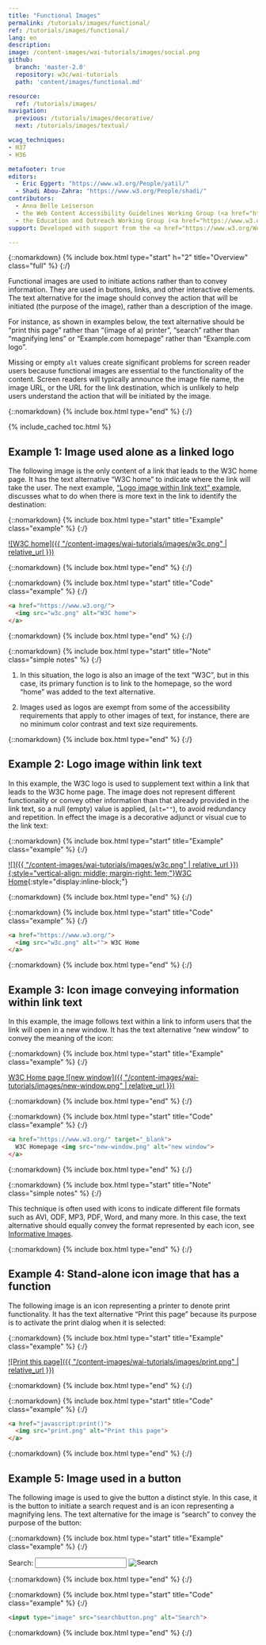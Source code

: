 ```yaml
---
title: "Functional Images"
permalink: /tutorials/images/functional/
ref: /tutorials/images/functional/
lang: en
description:
image: /content-images/wai-tutorials/images/social.png
github:
  branch: 'master-2.0'
  repository: w3c/wai-tutorials
  path: 'content/images/functional.md'

resource:
  ref: /tutorials/images/
navigation:
  previous: /tutorials/images/decorative/
  next: /tutorials/images/textual/

wcag_techniques:
- H37
- H36

metafooter: true
editors:
  - Eric Eggert: "https://www.w3.org/People/yatil/"
  - Shadi Abou-Zahra: "https://www.w3.org/People/shadi/"
contributors:
  - Anna Belle Leiserson
  - the Web Content Accessibility Guidelines Working Group (<a href="https://www.w3.org/WAI/GL/">WCAG WG</a>)
  - the Education and Outreach Working Group (<a href="https://www.w3.org/WAI/EO/">EOWG</a>)
support: Developed with support from the <a href="https://www.w3.org/WAI/ACT/">WAI-ACT project</a>, co-funded by the <strong>European Commission <abbr title="Information Society Technologies">IST</abbr> Programme</strong>.

---
```


{::nomarkdown}
{% include box.html type="start" h="2" title="Overview" class="full" %}
{:/}

Functional images are used to initiate actions rather than to convey information. They are used in buttons, links, and other interactive elements. The text alternative for the image should convey the action that will be initiated (the purpose of the image), rather than a description of the image.

For instance, as shown in examples below, the text alternative should be “print this page” rather than “(image of a) printer”, “search” rather than “magnifying lens” or “Example.com homepage” rather than “Example.com logo”.

Missing or empty `alt` values create significant problems for screen reader users because functional images are essential to the functionality of the content. Screen readers will typically announce the image file name, the image URL, or the URL for the link destination, which is unlikely to help users understand the action that will be initiated by the image.

{::nomarkdown}
{% include box.html type="end" %}
{:/}

{% include_cached toc.html %}

## **Example 1:** Image used alone as a linked logo

The following image is the only content of a link that leads to the W3C home page. It has the text alternative “W3C home” to indicate where the link will take the user. The next example, [“Logo image within link text” example](#logo-image-within-link-text), discusses what to do when there is more text in the link to identify the destination:

{::nomarkdown}
{% include box.html type="start" title="Example" class="example" %}
{:/}

[![W3C home]({{ "/content-images/wai-tutorials/images/w3c.png" | relative_url }})](https://www.w3.org/)

{::nomarkdown}
{% include box.html type="end" %}
{:/}

{::nomarkdown}
{% include box.html type="start" title="Code" class="example" %}
{:/}

~~~ html
<a href="https://www.w3.org/">
  <img src="w3c.png" alt="W3C home">
</a>
~~~

{::nomarkdown}
{% include box.html type="end" %}
{:/}

{::nomarkdown}
{% include box.html type="start" title="Note" class="simple notes" %}
{:/}

1. In this situation, the logo is also an image of the text “W3C”, but in this case, its primary function is to link to the homepage, so the word “home” was added to the text alternative.

2. Images used as logos are exempt from some of the accessibility requirements that apply to other images of text, for instance, there are no minimum color contrast and text size requirements.

{::nomarkdown}
{% include box.html type="end" %}
{:/}

## **Example 2:** Logo image within link text

In this example, the W3C logo is used to supplement text within a link that leads to the W3C home page. The image does not represent different functionality or convey other information than that already provided in the link text, so a null (empty) value is applied, (`alt=""`), to avoid redundancy and repetition. In effect the image is a decorative adjunct or visual cue to the link text:

{::nomarkdown}
{% include box.html type="start" title="Example" class="example" %}
{:/}

[![]({{ "/content-images/wai-tutorials/images/w3c.png" | relative_url }}){:style="vertical-align: middle; margin-right: 1em;"}W3C Home](https://www.w3.org/){:style="display:inline-block;"}

{::nomarkdown}
{% include box.html type="end" %}
{:/}

{::nomarkdown}
{% include box.html type="start" title="Code" class="example" %}
{:/}

~~~ html
<a href="https://www.w3.org/">
  <img src="w3c.png" alt=""> W3C Home
</a>
~~~

{::nomarkdown}
{% include box.html type="end" %}
{:/}

## **Example 3:** Icon image conveying information within link text

In this example, the image follows text within a link to inform users that the link will open in a new window. It has the text alternative “new window” to convey the meaning of the icon:

{::nomarkdown}
{% include box.html type="start" title="Example" class="example" %}
{:/}

[W3C Home page ![new window]({{ "/content-images/wai-tutorials/images/new-window.png" | relative_url }})](https://www.w3.org/)

{::nomarkdown}
{% include box.html type="end" %}
{:/}

{::nomarkdown}
{% include box.html type="start" title="Code" class="example" %}
{:/}

~~~ html
<a href="https://www.w3.org/" target="_blank">
  W3C Homepage <img src="new-window.png" alt="new window">
</a>
~~~

{::nomarkdown}
{% include box.html type="end" %}
{:/}

{::nomarkdown}
{% include box.html type="start" title="Note" class="simple notes" %}
{:/}

This technique is often used with icons to indicate different file formats such as AVI, ODF, MP3, PDF, Word, and many more. In this case, the text alternative should equally convey the format represented by each icon, see [Informative Images](/tutorials/images/informative/#images-conveying-file-format).

{::nomarkdown}
{% include box.html type="end" %}
{:/}

## **Example 4:** Stand-alone icon image that has a function

The following image is an icon representing a printer to denote print functionality. It has the text alternative “Print this page” because its purpose is to activate the print dialog when it is selected:

{::nomarkdown}
{% include box.html type="start" title="Example" class="example" %}
{:/}

[![Print this page]({{ "/content-images/wai-tutorials/images/print.png" | relative_url }})](javascript:print())

{::nomarkdown}
{% include box.html type="end" %}
{:/}

{::nomarkdown}
{% include box.html type="start" title="Code" class="example" %}
{:/}

~~~ html
<a href="javascript:print()">
  <img src="print.png" alt="Print this page">
</a>
~~~

{::nomarkdown}
{% include box.html type="end" %}
{:/}

## **Example 5:** Image used in a button

The following image is used to give the button a distinct style. In this case, it is the button to initiate a search request and is an icon representing a magnifying lens. The text alternative for the image is “search” to convey the purpose of the button:

{::nomarkdown}
{% include box.html type="start" title="Example" class="example" %}
{:/}

<form action="#" method="post">
  <p>
    <label for="search" style="vertical-align: middle; display:inline-block;">Search:</label>
    <input name="search" id="search" type="text" style="vertical-align: middle; display:inline-block;">
    <input name="submit" src="{{ "/content-images/wai-tutorials/images/searchbutton.png" | relative_url }}" alt="Search" type="image" style="vertical-align: middle; display:inline-block; border: none;">
  </p>
</form>

{::nomarkdown}
{% include box.html type="end" %}
{:/}

{::nomarkdown}
{% include box.html type="start" title="Code" class="example" %}
{:/}

~~~ html
<input type="image" src="searchbutton.png" alt="Search">
~~~

{::nomarkdown}
{% include box.html type="end" %}
{:/}

